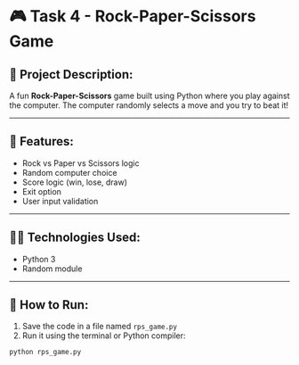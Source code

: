 # 🎮 Task 4 - Rock-Paper-Scissors Game

## 📌 Project Description:
A fun **Rock-Paper-Scissors** game built using Python where you play against the computer. The computer randomly selects a move and you try to beat it!

---

## 🔧 Features:
- Rock vs Paper vs Scissors logic
- Random computer choice
- Score logic (win, lose, draw)
- Exit option
- User input validation

---

## 🧑‍💻 Technologies Used:
- Python 3
- Random module

---

## 🚀 How to Run:

1. Save the code in a file named `rps_game.py`
2. Run it using the terminal or Python compiler:

```bash
python rps_game.py
